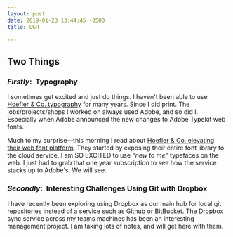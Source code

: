 ```yaml
---
layout: post
date: 2019-01-23 13:44:45 -0500
title: UGH

---
```


## Two Things

### <em>Firstly</em>:&ensp;Typography

I sometimes get excited and just do things. I haven't been able to use [Hoefler & Co. typography](https://www.typography.com) for many years. Since I did print. The jobs/projects/shops I worked on always used Adobe, and so did I. Especially when Adobe announced the new changes to Adobe Typekit web fonts. 

Much to my surprise&mdash;this morning I read about [Hoefler & Co. elevating their web font platform](https://www.typography.com/webfonts/). They started by exposing their entire font library to the cloud service. I am SO EXCITED to use "<em>new to me</em>" typefaces on the web. I just had to grab that one year subscription to see how the service stacks up to Adobe's. We will see. 


### <em>Secondly</em>:&ensp;Interesting Challenges Using Git with Dropbox

I have recently been exploring using Dropbox as our main hub for local git repositories instead of a service such as Github or BitBucket. The Dropbox sync service across my teams machines has been an interesting management project. I am taking lots of notes, and will get here with them. 